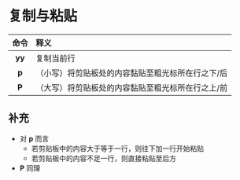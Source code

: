 # 复制与粘贴

| 命令 | 释义 |
| :---: | :--- |
| **yy** | 复制当前行 |
| **p** | （小写）将剪贴板处的内容黏贴至粗光标所在行之下/后 |
| **P** | （大写）将剪贴板处的内容黏贴至粗光标所在行之上/前 |

## 补充

- 对 **p** 而言
    - 若剪贴板中的内容大于等于一行，则往下加一行开始粘贴
    - 若剪贴板中的内容不足一行，则直接粘贴至后方
- **P** 同理